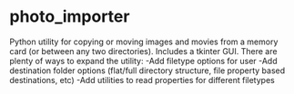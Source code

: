 # photo_importer
Python utility for copying or moving images and movies from a memory card (or between any two directories).
Includes a tkinter GUI.
There are plenty of ways to expand the utility: 
  -Add filetype options for user
  -Add destination folder options (flat/full directory structure, file property based destinations, etc)
  -Add utilities to read properties for different filetypes

